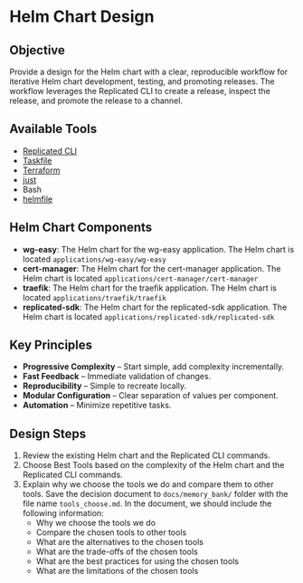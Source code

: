 # Helm Chart Design

## Objective

Provide a design for the Helm chart with a clear, reproducible workflow for iterative Helm chart development, testing, and promoting releases. The workflow leverages the Replicated CLI to create a release, inspect the release, and promote the release to a channel.

## Available Tools

- [Replicated CLI](https://help.replicated.com/docs/reference/cli/replicated/)
- [Taskfile](https://taskfile.dev/)
- [Terraform](https://www.terraform.io/)
- [just](https://github.com/casey/just)
- Bash
- [helmfile](https://github.com/helmfile/helmfile)

## Helm Chart Components

- **wg-easy**: The Helm chart for the wg-easy application. The Helm chart is located `applications/wg-easy/wg-easy`
- **cert-manager**: The Helm chart for the cert-manager application. The Helm chart is located `applications/cert-manager/cert-manager`
- **traefik**: The Helm chart for the traefik application. The Helm chart is located `applications/traefik/traefik`
- **replicated-sdk**: The Helm chart for the replicated-sdk application. The Helm chart is located `applications/replicated-sdk/replicated-sdk`

## Key Principles

- **Progressive Complexity** – Start simple, add complexity incrementally.
- **Fast Feedback** – Immediate validation of changes.
- **Reproducibility** – Simple to recreate locally.
- **Modular Configuration** – Clear separation of values per component.
- **Automation** – Minimize repetitive tasks.

## Design Steps

1. Review the existing Helm chart and the Replicated CLI commands.
2. Choose Best Tools based on the complexity of the Helm chart and the Replicated CLI commands.
3. Explain why we choose the tools we do and compare them to other tools. Save the decision document to `docs/memory_bank/` folder with the file name `tools_choose.md`. In the document, we should include the following information:
   - Why we choose the tools we do
   - Compare the chosen tools to other tools
   - What are the alternatives to the chosen tools
   - What are the trade-offs of the chosen tools
   - What are the best practices for using the chosen tools
   - What are the limitations of the chosen tools
